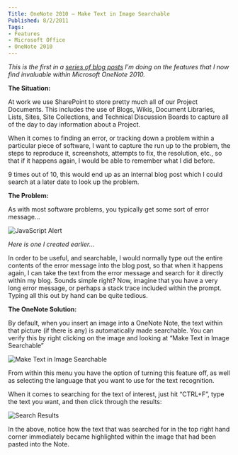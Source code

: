 ```yaml
---
Title: OneNote 2010 – Make Text in Image Searchable
Published: 8/2/2011
Tags:
- Features
- Microsoft Office
- OneNote 2010
---
```


_This is the first in a _[_series of blog posts_](http://www.gep13.co.uk/blog/reasons-to-love-onenote-2010-series)_ I’m doing on the features that I now find invaluable within Microsoft OneNote 2010._

**The Situation:**

At work we use SharePoint to store pretty much all of our Project Documents. This includes the use of Blogs, Wikis, Document Libraries, Lists, Sites, Site Collections, and Technical Discussion Boards to capture all of the day to day information about a Project.

When it comes to finding an error, or tracking down a problem within a particular piece of software, I want to capture the run up to the problem, the steps to reproduce it, screenshots, attempts to fix, the resolution, etc., so that if it happens again, I would be able to remember what I did before.

9 times out of 10, this would end up as an internal blog post which I could search at a later date to look up the problem.

**The Problem:**

As with most software problems, you typically get some sort of error message...

![JavaScript Alert](https://gep13wpstorage.blob.core.windows.net/gep13/2011/2/8/image.png)

_Here is one I created earlier..._

In order to be useful, and searchable, I would normally type out the entire contents of the error message into the blog post, so that when it happens again, I can take the text from the error message and search for it directly within my blog. Sounds simple right? Now, imagine that you have a very long error message, or perhaps a stack trace included within the prompt. Typing all this out by hand can be quite tedious.

**The OneNote Solution:**

By default, when you insert an image into a OneNote Note, the text within that picture (if there is any) is automatically made searchable. You can verify this by right clicking on the image and looking at “Make Text in Image Searchable”

![Make Text in Image Searchable](https://gep13wpstorage.blob.core.windows.net/gep13/2011/2/8/image1.png)

From within this menu you have the option of turning this feature off, as well as selecting the language that you want to use for the text recognition.

When it comes to searching for the text of interest, just hit “CTRL+F”, type the text you want, and then click through the results:

![Search Results](https://gep13wpstorage.blob.core.windows.net/gep13/2011/2/8/image2.png)

In the above, notice how the text that was searched for in the top right hand corner immediately became highlighted within the image that had been pasted into the Note.

